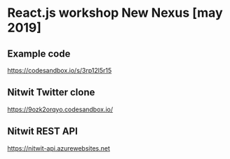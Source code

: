 # React.js workshop New Nexus [may 2019]

## Example code

https://codesandbox.io/s/3rp12l5r15

## Nitwit Twitter clone

https://9ozk2orqyo.codesandbox.io/

## Nitwit REST API

https://nitwit-api.azurewebsites.net
